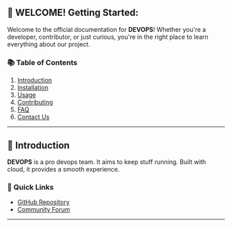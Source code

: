 ## 🚀 WELCOME! Getting Started:

Welcome to the official documentation for **DEVOPS**! Whether you're a developer, contributor, or just curious, you're in the right place to learn everything about our project.

### 📚 Table of Contents

1. [Introduction](#introduction)
2. [Installation](#installation)
3. [Usage](#usage)
4. [Contributing](#contributing)
5. [FAQ](#faq)
6. [Contact Us](#contact-us)

---

## 🌟 Introduction

**DEVOPS** is a pro devops team. It aims to keep stuff running. Built with cloud, it provides a smooth experience.

### 🔗 Quick Links

- [GitHub Repository](https://github.com)
- [Community Forum](https://forum.yourproject.com)

---
